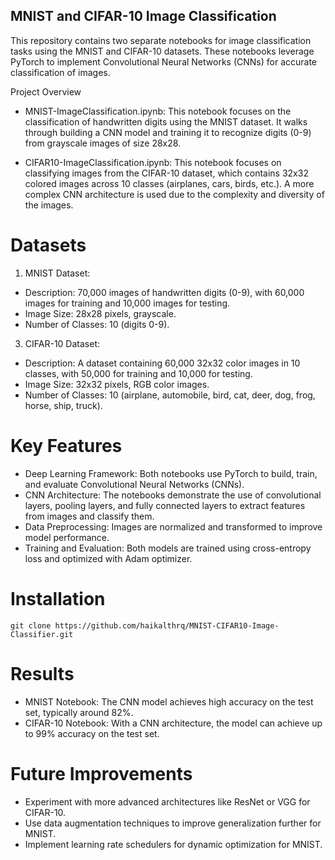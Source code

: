 ## MNIST and CIFAR-10 Image Classification

This repository contains two separate notebooks for image classification tasks using the MNIST and CIFAR-10 datasets. These notebooks leverage PyTorch to implement Convolutional Neural Networks (CNNs) for accurate classification of images.

Project Overview
- MNIST-ImageClassification.ipynb: This notebook focuses on the classification of handwritten digits using the MNIST dataset. It walks through building a CNN model and training it to recognize digits (0-9) from grayscale images of size 28x28.

- CIFAR10-ImageClassification.ipynb: This notebook focuses on classifying images from the CIFAR-10 dataset, which contains 32x32 colored images across 10 classes (airplanes, cars, birds, etc.). A more complex CNN architecture is used due to the complexity and diversity of the images.

# Datasets
1. MNIST Dataset:
- Description: 70,000 images of handwritten digits (0-9), with 60,000 images for training and 10,000 images for testing.
- Image Size: 28x28 pixels, grayscale.
- Number of Classes: 10 (digits 0-9).

3. CIFAR-10 Dataset:
- Description: A dataset containing 60,000 32x32 color images in 10 classes, with 50,000 for training and 10,000 for testing.
- Image Size: 32x32 pixels, RGB color images.
- Number of Classes: 10 (airplane, automobile, bird, cat, deer, dog, frog, horse, ship, truck).

# Key Features
- Deep Learning Framework: Both notebooks use PyTorch to build, train, and evaluate Convolutional Neural Networks (CNNs).
- CNN Architecture: The notebooks demonstrate the use of convolutional layers, pooling layers, and fully connected layers to extract features from images and classify them.
- Data Preprocessing: Images are normalized and transformed to improve model performance.
- Training and Evaluation: Both models are trained using cross-entropy loss and optimized with Adam optimizer.

# Installation
```
git clone https://github.com/haikalthrq/MNIST-CIFAR10-Image-Classifier.git
```

# Results
- MNIST Notebook: The CNN model achieves high accuracy on the test set, typically around 82%.
- CIFAR-10 Notebook: With a CNN architecture, the model can achieve up to 99% accuracy on the test set.

# Future Improvements
- Experiment with more advanced architectures like ResNet or VGG for CIFAR-10.
- Use data augmentation techniques to improve generalization further for MNIST.
- Implement learning rate schedulers for dynamic optimization for MNIST.
